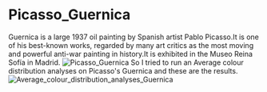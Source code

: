 # Picasso_Guernica
Guernica is a large 1937 oil painting by Spanish artist Pablo Picasso.It is one of his best-known works, regarded by many art critics as the most moving and powerful anti-war painting in history.It is exhibited in the Museo Reina Sofía in Madrid.
![Picasso_Guernica](https://github.com/user-attachments/assets/1de37046-c6a6-44d1-8229-1adfff609709)
So I tried to run an Average colour distribution analyses on Picasso's Guernica and these are the results.
![Average_colour_distribution_analyses_Guernica](https://github.com/user-attachments/assets/4e970f3f-3e29-4630-a096-e92dedf741f8)

